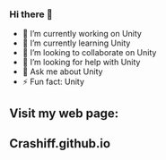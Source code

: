 ### Hi there 👋
- 🔭 I’m currently working on Unity
- 🌱 I’m currently learning Unity
- 👯 I’m looking to collaborate on Unity
- 🤔 I’m looking for help with Unity
- 💬 Ask me about Unity
- ⚡ Fun fact: Unity

## Visit my web page:
## Crashiff.github.io
